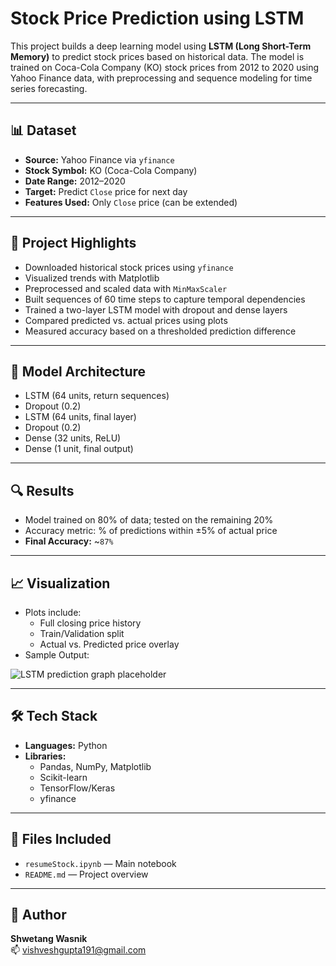 
# Stock Price Prediction using LSTM

This project builds a deep learning model using **LSTM (Long Short-Term Memory)** to predict stock prices based on historical data. The model is trained on Coca-Cola Company (KO) stock prices from 2012 to 2020 using Yahoo Finance data, with preprocessing and sequence modeling for time series forecasting.

---

## 📊 Dataset

- **Source:** Yahoo Finance via `yfinance`
- **Stock Symbol:** KO (Coca-Cola Company)
- **Date Range:** 2012–2020
- **Target:** Predict `Close` price for next day
- **Features Used:** Only `Close` price (can be extended)

---

## 🚀 Project Highlights

- Downloaded historical stock prices using `yfinance`
- Visualized trends with Matplotlib
- Preprocessed and scaled data with `MinMaxScaler`
- Built sequences of 60 time steps to capture temporal dependencies
- Trained a two-layer LSTM model with dropout and dense layers
- Compared predicted vs. actual prices using plots
- Measured accuracy based on a thresholded prediction difference

---

## 🧠 Model Architecture

- LSTM (64 units, return sequences)
- Dropout (0.2)
- LSTM (64 units, final layer)
- Dropout (0.2)
- Dense (32 units, ReLU)
- Dense (1 unit, final output)

---

## 🔍 Results

- Model trained on 80% of data; tested on the remaining 20%
- Accuracy metric: % of predictions within ±5% of actual price
- **Final Accuracy:** ~`87%` 

---

## 📈 Visualization

- Plots include:
  - Full closing price history
  - Train/Validation split
  - Actual vs. Predicted price overlay
- Sample Output:

![LSTM prediction graph placeholder](https://github.com/ShwetWasnik/Stock-Price-Prediction/raw/main/graph.png)

---

## 🛠️ Tech Stack

- **Languages:** Python
- **Libraries:**  
  - Pandas, NumPy, Matplotlib  
  - Scikit-learn  
  - TensorFlow/Keras  
  - yfinance

---

## 📁 Files Included

- `resumeStock.ipynb` — Main notebook
- `README.md` — Project overview

---

## 📌 Author

**Shwetang Wasnik**  
📫 [vishveshgupta191@gmail.com](mailto:vishveshgupta191@gmail.com)  
